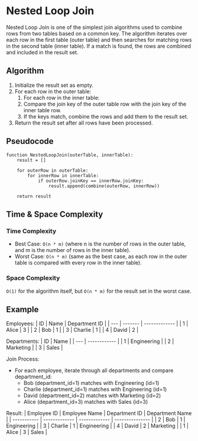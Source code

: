 # Nested Loop Join
Nested Loop Join is one of the simplest join algorithms used to combine rows from two tables based on a common key. The algorithm iterates over each row in the first table (outer table) and then searches for matching rows in the second table (inner table). If a match is found, the rows are combined and included in the result set.

## Algorithm

1. Initialize the result set as empty.
2. For each row in the outer table:
   1. For each row in the inner table:
   2. Compare the join key of the outer table row with the join key of the inner table row.
   3. If the keys match, combine the rows and add them to the result set.
3. Return the result set after all rows have been processed.

## Pseudocode

```plaintext
function NestedLoopJoin(outerTable, innerTable):
    result = []
    
    for outerRow in outerTable:
        for innerRow in innerTable:
            if outerRow.joinKey == innerRow.joinKey:
                result.append(combine(outerRow, innerRow))
    
    return result
```

## Time & Space Complexity
### Time Complexity

* Best Case: `O(n * m)` (where n is the number of rows in the outer table, and m is the number of rows in the inner table).
* Worst Case: `O(n * m)` (same as the best case, as each row in the outer table is compared with every row in the inner table).

### Space Complexity

`O(1)` for the algorithm itself, but `O(n * m)` for the result set in the worst case.


## Example
Employees:
| ID  | Name    | Department ID |
| --- | ------- | ------------- |
| 1   | Alice   | 3             |
| 2   | Bob     | 1             |
| 3   | Charlie | 1             |
| 4   | David   | 2             |

Departments:
| ID  | Name         |
| --- | ------------ |
| 1   | Engineering  |
| 2   | Marketing    |
| 3   | Sales        |

Join Process:

* For each employee, iterate through all departments and compare department_id:
  * Bob (department_id=1) matches with Engineering (id=1)
  * Charlie (department_id=1) matches with Engineering (id=1)
  * David (department_id=2) matches with Marketing (id=2)
  * Alice (department_id=3) matches with Sales (id=3)

Result:
| Employee ID | Employee Name | Department ID | Department Name |
| ----------- | ------------- | ------------- | --------------- |
| 2           | Bob           | 1             | Engineering     |
| 3           | Charlie       | 1             | Engineering     |
| 4           | David         | 2             | Marketing       |
| 1           | Alice         | 3             | Sales           |
